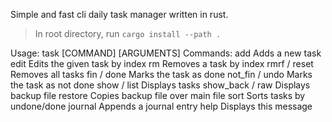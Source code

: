 Simple and fast cli daily task manager written in rust.  


> In root directory, run `cargo install --path .`

Usage:  task [COMMAND] [ARGUMENTS]
Commands:
  add <task> <start> <end>   Adds a new task
  edit <index>               Edits the given task by index
  rm <index>                 Removes a task by index
  rmrf / reset               Removes all tasks
  fin / done <index>         Marks the task as done
  not_fin / undo <index>     Marks the task as not done
  show / list                Displays tasks
  show_back / raw            Displays backup file
  restore                    Copies backup file over main file
  sort                       Sorts tasks by undone/done
  journal                    Appends a journal entry
  help                       Displays this message

